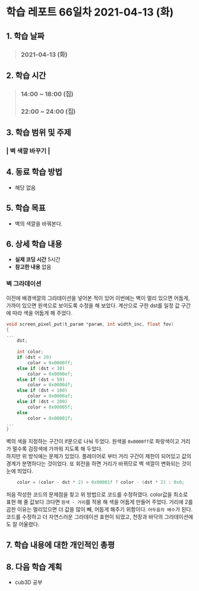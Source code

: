 # 학습 레포트 66일차 2021-04-13 (화)

## 1. 학습 날짜
> ### 2021-04-13 (화)

## 2. 학습 시간
> ### 14:00 ~ 18:00 (집)
> ### 22:00 ~ 24:00 (집)

## 3. 학습 범위 및 주제
### | 벽 색깔 바꾸기 |

## 4. 동료 학습 방법
- 해당 없음

## 5. 학습 목표
- 벽의 색깔을 바꿔본다.

## 6. 상세 학습 내용
- **실제 코딩 시간** 5시간
- **참고한 내용** 없음

### 벽 그라데이션

이전에 배경색깔의 그라데이션을 넣어본 적이 있어 이번에는 벽이 멀리 있으면 어둡게, 가까이 있으면 원색으로 보이도록 수정을 해 보았다. 계산으로 구한 dst를 일정 값 구간에 따라 색을 어둡게 해 주었다.

```c
void screen_pixel_put(t_param *param, int width_inc, float fov)
{
...
    dst;
    
    int color;
    if (dst < 20)
        color = 0x0000ff;
    else if (dst < 30)
        color = 0x0000ef;
    else if (dst < 50)
        color = 0x0000df;
    else if (dst < 100)
        color = 0x0000af;
    else if (dst < 200)
        color = 0x00005f;
    else
        color = 0x00001f;
...
}
```
벽의 색을 지정하는 구간이 if문으로 나눠 두었다. 원색을 `0x0000ff`로 파랑색이고 거리가 멀수록 검정색에 가까워 지도록 해 두었다.\
하지만 위 방식에는 문제가 있었다. 플레이어로 부터 거리 구간이 제한이 되어있고 값의 경계가 분명하다는 것이었다. 또 회전을 하면 거리가 바뀌므로 벽 색깔이 변화되는 것이 눈에 띄었다.

```c
    color = (color - dst * 2) > 0x00001f ? color - (dst * 2) : 0x0;
```
처음 작성한 코드의 문제점을 찾고 위 방법으로 코드를 수정하였다. color값을 최소로 표현 해 줄 값보다 크다면 `원색 - 거리`를 적용 해 색을 어둡게 만들어 주었다. 거리에 2를 곱한 이유는 멀리있으면 더 값을 많이 빼, 어둡게 해주기 위함이다. `어두움의 배수`가 된다.\
코드를 수정하고 더 자연스러운 그라데이션 표현이 되었고, 천장과 바닥의 그라데이션에도 잘 어울렸다.

## 7. 학습 내용에 대한 개인적인 총평

## 8. 다음 학습 계획
- cub3D 공부
